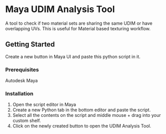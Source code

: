 # Maya UDIM Analysis Tool

A tool to check if two material sets are sharing the same UDIM or have overlapping UVs. This is useful for Material based texturing workflow.

## Getting Started

Create a new button in Maya UI and paste this python script in it. 

### Prerequisites

Autodesk Maya 

### Installation

1. Open the script editor in Maya
2. Create a new Python tab in the bottom editor and paste the script.
3. Select all the contents on the script and middle mouse + drag into your custom shelf.
4. Click on the newly created button to open the UDIM Analysis Tool. 
